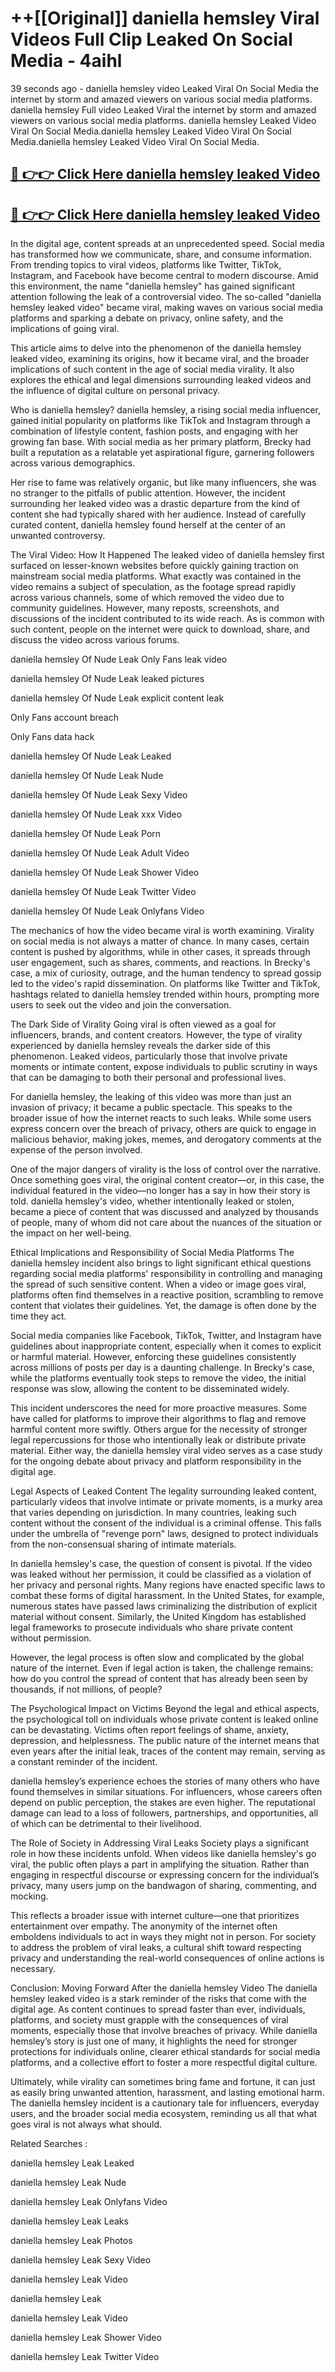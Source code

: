 # ++[[Original]] daniella hemsley Viral Videos Full Clip Leaked On Social Media - 4aihl<br>

39 seconds ago - daniella hemsley video Leaked Viral On Social Media the internet by storm and amazed viewers on various social media platforms.
daniella hemsley Full video Leaked Viral the internet by storm and amazed viewers on various social media platforms. daniella hemsley Leaked Video Viral On Social Media.daniella hemsley Leaked Video Viral On Social Media.daniella hemsley Leaked Video Viral On Social Media.<br>


## [🔴 👉👉 Click Here daniella hemsley leaked Video ](https://onlyclips.site?title=daniella_hemsley&ref=git)

## [🔴 👉👉 Click Here daniella hemsley leaked Video ](https://onlyclips.site?title=daniella_hemsley&ref=git)

In the digital age, content spreads at an unprecedented speed. Social media has transformed how we communicate, share, and consume information. From trending topics to viral videos, platforms like Twitter, TikTok, Instagram, and Facebook have become central to modern discourse. Amid this environment, the name "daniella hemsley" has gained significant attention following the leak of a controversial video. The so-called "daniella hemsley leaked video" became viral, making waves on various social media platforms and sparking a debate on privacy, online safety, and the implications of going viral.

This article aims to delve into the phenomenon of the daniella hemsley leaked video, examining its origins, how it became viral, and the broader implications of such content in the age of social media virality. It also explores the ethical and legal dimensions surrounding leaked videos and the influence of digital culture on personal privacy.

Who is daniella hemsley?
daniella hemsley, a rising social media influencer, gained initial popularity on platforms like TikTok and Instagram through a combination of lifestyle content, fashion posts, and engaging with her growing fan base. With social media as her primary platform, Brecky had built a reputation as a relatable yet aspirational figure, garnering followers across various demographics.

Her rise to fame was relatively organic, but like many influencers, she was no stranger to the pitfalls of public attention. However, the incident surrounding her leaked video was a drastic departure from the kind of content she had typically shared with her audience. Instead of carefully curated content, daniella hemsley found herself at the center of an unwanted controversy.

The Viral Video: How It Happened
The leaked video of daniella hemsley first surfaced on lesser-known websites before quickly gaining traction on mainstream social media platforms. What exactly was contained in the video remains a subject of speculation, as the footage spread rapidly across various channels, some of which removed the video due to community guidelines. However, many reposts, screenshots, and discussions of the incident contributed to its wide reach. As is common with such content, people on the internet were quick to download, share, and discuss the video across various forums.

daniella hemsley Of Nude Leak Only Fans leak video

daniella hemsley Of Nude Leak leaked pictures

daniella hemsley Of Nude Leak explicit content leak

Only Fans account breach

Only Fans data hack

daniella hemsley Of Nude Leak Leaked

daniella hemsley Of Nude Leak Nude

daniella hemsley Of Nude Leak Sexy Video

daniella hemsley Of Nude Leak xxx Video

daniella hemsley Of Nude Leak Porn

daniella hemsley Of Nude Leak Adult Video

daniella hemsley Of Nude Leak Shower Video

daniella hemsley Of Nude Leak Twitter Video

daniella hemsley Of Nude Leak Onlyfans Video

The mechanics of how the video became viral is worth examining. Virality on social media is not always a matter of chance. In many cases, certain content is pushed by algorithms, while in other cases, it spreads through user engagement, such as shares, comments, and reactions. In Brecky's case, a mix of curiosity, outrage, and the human tendency to spread gossip led to the video's rapid dissemination. On platforms like Twitter and TikTok, hashtags related to daniella hemsley trended within hours, prompting more users to seek out the video and join the conversation.

The Dark Side of Virality
Going viral is often viewed as a goal for influencers, brands, and content creators. However, the type of virality experienced by daniella hemsley reveals the darker side of this phenomenon. Leaked videos, particularly those that involve private moments or intimate content, expose individuals to public scrutiny in ways that can be damaging to both their personal and professional lives.

For daniella hemsley, the leaking of this video was more than just an invasion of privacy; it became a public spectacle. This speaks to the broader issue of how the internet reacts to such leaks. While some users express concern over the breach of privacy, others are quick to engage in malicious behavior, making jokes, memes, and derogatory comments at the expense of the person involved.

One of the major dangers of virality is the loss of control over the narrative. Once something goes viral, the original content creator—or, in this case, the individual featured in the video—no longer has a say in how their story is told. daniella hemsley's video, whether intentionally leaked or stolen, became a piece of content that was discussed and analyzed by thousands of people, many of whom did not care about the nuances of the situation or the impact on her well-being.

Ethical Implications and Responsibility of Social Media Platforms
The daniella hemsley incident also brings to light significant ethical questions regarding social media platforms' responsibility in controlling and managing the spread of such sensitive content. When a video or image goes viral, platforms often find themselves in a reactive position, scrambling to remove content that violates their guidelines. Yet, the damage is often done by the time they act.

Social media companies like Facebook, TikTok, Twitter, and Instagram have guidelines about inappropriate content, especially when it comes to explicit or harmful material. However, enforcing these guidelines consistently across millions of posts per day is a daunting challenge. In Brecky's case, while the platforms eventually took steps to remove the video, the initial response was slow, allowing the content to be disseminated widely.

This incident underscores the need for more proactive measures. Some have called for platforms to improve their algorithms to flag and remove harmful content more swiftly. Others argue for the necessity of stronger legal repercussions for those who intentionally leak or distribute private material. Either way, the daniella hemsley viral video serves as a case study for the ongoing debate about privacy and platform responsibility in the digital age.

Legal Aspects of Leaked Content
The legality surrounding leaked content, particularly videos that involve intimate or private moments, is a murky area that varies depending on jurisdiction. In many countries, leaking such content without the consent of the individual is a criminal offense. This falls under the umbrella of "revenge porn" laws, designed to protect individuals from the non-consensual sharing of intimate materials.

In daniella hemsley's case, the question of consent is pivotal. If the video was leaked without her permission, it could be classified as a violation of her privacy and personal rights. Many regions have enacted specific laws to combat these forms of digital harassment. In the United States, for example, numerous states have passed laws criminalizing the distribution of explicit material without consent. Similarly, the United Kingdom has established legal frameworks to prosecute individuals who share private content without permission.

However, the legal process is often slow and complicated by the global nature of the internet. Even if legal action is taken, the challenge remains: how do you control the spread of content that has already been seen by thousands, if not millions, of people?

The Psychological Impact on Victims
Beyond the legal and ethical aspects, the psychological toll on individuals whose private content is leaked online can be devastating. Victims often report feelings of shame, anxiety, depression, and helplessness. The public nature of the internet means that even years after the initial leak, traces of the content may remain, serving as a constant reminder of the incident.

daniella hemsley’s experience echoes the stories of many others who have found themselves in similar situations. For influencers, whose careers often depend on public perception, the stakes are even higher. The reputational damage can lead to a loss of followers, partnerships, and opportunities, all of which can be detrimental to their livelihood.

The Role of Society in Addressing Viral Leaks
Society plays a significant role in how these incidents unfold. When videos like daniella hemsley's go viral, the public often plays a part in amplifying the situation. Rather than engaging in respectful discourse or expressing concern for the individual’s privacy, many users jump on the bandwagon of sharing, commenting, and mocking.

This reflects a broader issue with internet culture—one that prioritizes entertainment over empathy. The anonymity of the internet often emboldens individuals to act in ways they might not in person. For society to address the problem of viral leaks, a cultural shift toward respecting privacy and understanding the real-world consequences of online actions is necessary.

Conclusion: Moving Forward After the daniella hemsley Video
The daniella hemsley leaked video is a stark reminder of the risks that come with the digital age. As content continues to spread faster than ever, individuals, platforms, and society must grapple with the consequences of viral moments, especially those that involve breaches of privacy. While daniella hemsley’s story is just one of many, it highlights the need for stronger protections for individuals online, clearer ethical standards for social media platforms, and a collective effort to foster a more respectful digital culture.

Ultimately, while virality can sometimes bring fame and fortune, it can just as easily bring unwanted attention, harassment, and lasting emotional harm. The daniella hemsley incident is a cautionary tale for influencers, everyday users, and the broader social media ecosystem, reminding us all that what goes viral is not always what should.

Related Searches :

daniella hemsley Leak Leaked

daniella hemsley Leak Nude

daniella hemsley Leak Onlyfans Video

daniella hemsley Leak Leaks

daniella hemsley Leak Photos

daniella hemsley Leak Sexy Video

daniella hemsley Leak Video

daniella hemsley Leak

daniella hemsley Leak Video

daniella hemsley Leak Shower Video

daniella hemsley Leak Twitter Video

